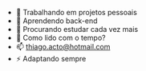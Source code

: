 


- 🔭 Trabalhando em projetos pessoais
- 🌱 Aprendendo back-end
- 🤔 Procurando estudar cada vez mais
- 💬 Como lido com o tempo?
- 📫 thiago.acto@hotmail.com
- ⚡ Adaptando sempre

